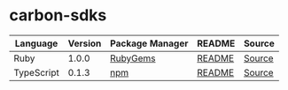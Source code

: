 # carbon-sdks

|Language|Version|Package Manager|README|Source|
|-|-|-|-|-|
|Ruby|1.0.0|[RubyGems](https://rubygems.org/gems/carbon/versions/1.0.0)|[README](https://github.com/Carbon-for-Developers/carbon-sdks/tree/main/ruby#readme)|[Source](https://github.com/Carbon-for-Developers/carbon-sdks/tree/main/ruby)|
|TypeScript|0.1.3|[npm](https://www.npmjs.com/package/carbon-typescript-sdk/v/0.1.3)|[README](https://github.com/Carbon-for-Developers/carbon-sdks/tree/main/typescript#readme)|[Source](https://github.com/Carbon-for-Developers/carbon-sdks/tree/main/typescript)|